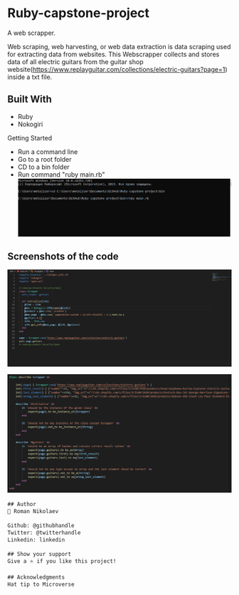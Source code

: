 # Ruby-capstone-project
A web scrapper.

Web scraping, web harvesting, or web data extraction is data scraping used for extracting data from websites. This Webscrapper collects and stores data of all electric guitars from the guitar shop website(https://www.replayguitar.com/collections/electric-guitars?page=1) inside a txt file.

## Built With
- Ruby
- Nokogiri

Getting Started
- Run a command line
- Go to a root folder
- CD to a bin folder
- Run command "ruby main.rb"
![Screenshot](./images/instr.png)

## Screenshots of the code
![Screenshot](./images/1.png)

![Screenshot](./images/2.png)
`````````````````````````````
## Author
👤 Roman Nikolaev

Github: @githubhandle
Twitter: @twitterhandle
Linkedin: linkedin

## Show your support
Give a ⭐️ if you like this project!

## Acknowledgments
Hat tip to Microverse
